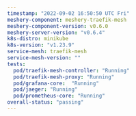 ```yaml
---
timestamp: "2022-09-02 16:50:50 UTC Fri"
meshery-component: meshery-traefik-mesh
meshery-component-version: v0.6.0
meshery-server-version: "v0.6.4"
k8s-distro: minikube
k8s-version: "v1.23.9"
service-mesh: traefik-mesh
service-mesh-version: ""
tests:
  pod/traefik-mesh-controller: "Running"
  pod/traefik-mesh-proxy: "Running"
  pod/grafana-core:  "Running"
  pod/jaeger: "Running"
  pod/prometheus-core: "Running" 
overall-status: "passing"
---
```

